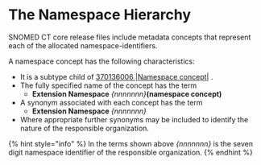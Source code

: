 # The Namespace Hierarchy

SNOMED CT core release files include metadata concepts that represent each of the allocated namespace-identifiers.

A namespace concept has the following characteristics:

* It is a subtype child of [370136006 |Namespace concept|](http://snomed.info/id/370136006) .
* The fully specified name of the concept has the term
  * **Extension Namespace** _{nnnnnnn}_**(namespace concept)**
* A synonym associated with each concept has the term
  * **Extension Namespace** _{nnnnnnn}_
* Where appropriate further synonyms may be included to identify the nature of the responsible organization.

{% hint style="info" %}
In the terms shown above _{nnnnnnn}_ is the seven digit namespace identifier of the responsible organization.
{% endhint %}
